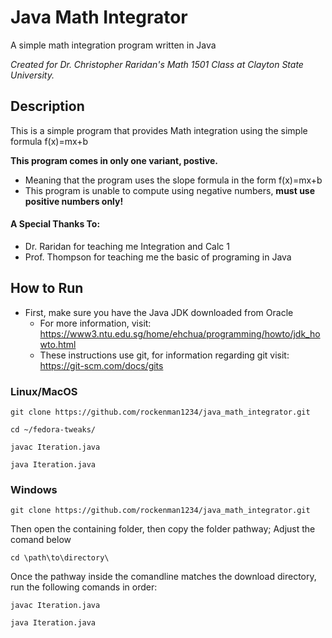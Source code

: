 # Java Math Integrator
A simple math integration program written in Java

*Created for Dr. Christopher Raridan's Math 1501 Class at Clayton State University.*

## Description
This is a simple program that provides Math integration using the simple formula f(x)=mx+b

**This program comes in only one variant, postive.**

- Meaning that the program uses the slope formula in the form f(x)=mx+b
- This program is unable to compute using negative numbers, **must use positive numbers only!**


#### A Special Thanks To:
- Dr. Raridan for teaching me Integration and Calc 1
- Prof. Thompson for teaching me the basic of programing in Java


## How to Run
- First, make sure you have the Java JDK downloaded from Oracle
  - For more information, visit: https://www3.ntu.edu.sg/home/ehchua/programming/howto/jdk_howto.html
  - These instructions use git, for information regarding git visit: https://git-scm.com/docs/gits
  
  
### Linux/MacOS 
```
git clone https://github.com/rockenman1234/java_math_integrator.git

cd ~/fedora-tweaks/

javac Iteration.java

java Iteration.java
```

### Windows
```
git clone https://github.com/rockenman1234/java_math_integrator.git
```

Then open the containing folder, then copy the folder pathway; Adjust the comand below

```
cd \path\to\directory\
```

Once the pathway inside the comandline matches the download directory, run the following comands in order:
```
javac Iteration.java

java Iteration.java
```
